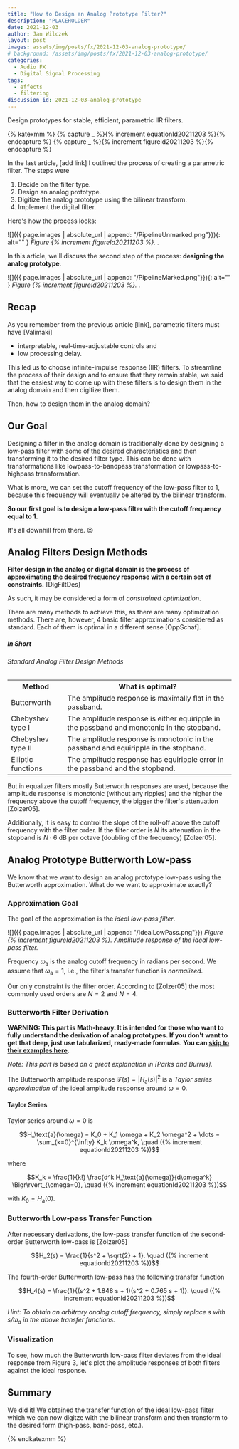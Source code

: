 ```yaml
---
title: "How to Design an Analog Prototype Filter?"
description: "PLACEHOLDER"
date: 2021-12-03
author: Jan Wilczek
layout: post
images: assets/img/posts/fx/2021-12-03-analog-prototype/
# background: /assets/img/posts/fx/2021-12-03-analog-prototype/
categories:
  - Audio FX
  - Digital Signal Processing
tags:
  - effects
  - filtering
discussion_id: 2021-12-03-analog-prototype
---
```

Design prototypes for stable, efficient, parametric IIR filters.

<!--  TODO: Add alt tags -->

{% katexmm %}
{% capture _ %}{% increment equationId20211203  %}{% endcapture %}
{% capture _ %}{% increment figureId20211203  %}{% endcapture %}

In the last article, [add link] I outlined the process of creating a parametric filter. The steps were

1. Decide on the filter type.
2. Design an analog prototype.
3. Digitize the analog prototype using the bilinear transform.
4. Implement the digital filter.

Here's how the process looks:

![]({{ page.images | absolute_url | append: "/PipelineUnmarked.png"}}){: alt="" }
_Figure {% increment figureId20211203 %}. ._

In this article, we'll discuss the second step of the process: **designing the analog prototype**.

![]({{ page.images | absolute_url | append: "/PipelineMarked.png"}}){: alt="" }
_Figure {% increment figureId20211203 %}. ._

## Recap

As you remember from the previous article [link], parametric filters must have [Valimaki]

* interpretable, real-time-adjustable controls and
* low processing delay.

This led us to choose infinite-impulse response (IIR) filters. To streamline the process of their design and to ensure that they remain stable, we said that the easiest way to come up with these filters is to design them in the analog domain and then digitize them.

Then, how to design them in the analog domain?

## Our Goal

Designing a filter in the analog domain is traditionally done by designing a low-pass filter with some of the desired characteristics and then transforming it to the desired filter type. This can be done with transformations like lowpass-to-bandpass transformation or lowpass-to-highpass transformation.

What is more, we can set the cutoff frequency of the low-pass filter to 1, because this frequency will eventually be altered by the bilinear transform.

**So our first goal is to design a low-pass filter with the cutoff frequency equal to 1.**

It's all downhill from there. 😉

## Analog Filters Design Methods

**Filter design in the analog or digital domain is the process of approximating the desired frequency response with a certain set of constraints.** [DigFiltDes]

As such, it may be considered a form of *constrained optimization*.

There are many methods to achieve this, as there are many optimization methods. There are, however, 4 basic filter approximations considered as standard. Each of them is optimal in a different sense [OppSchaf].

<div class="card summary">
  <div class="card-body">
  <h5 class="card-title">In Short</h5>
  <h6 class="card-subtitle mb-2 text-muted">Standard Analog Filter Design Methods</h6>
    <table class="table">
    <tr>
        <th>Method</th>    
        <th>What is optimal?</th>
    </tr>
    <tr>
        <td>Butterworth</td>
        <td>The amplitude response is maximally flat in the passband.</td>
    </tr>
    <tr>
        <td>Chebyshev type I</td>
        <td>The amplitude response is either equiripple in the passband and monotonic in the stopband.</td>
    </tr>
    <tr>
        <td>Chebyshev type II</td>
        <td>The amplitude response is monotonic in the passband and equiripple in the stopband.</td>
    </tr>
    <tr>
        <td>Elliptic functions</td>
        <td>The amplitude response has equiripple error in the passband and the stopband.</td>
    </tr>
    </table>
  </div>
</div>

But in equalizer filters mostly Butterworth responses are used, because the amplitude response is monotonic (without any ripples) and the higher the frequency above the cutoff frequency, the bigger the filter's attenuation [Zolzer05]. 

Additionally, it is easy to control the slope of the roll-off above the cutoff frequency with the filter order. If the filter order is $N$ its attenuation in the stopband is $N \cdot 6$ dB per octave (doubling of the frequency) [Zolzer05].

## Analog Prototype Butterworth Low-pass

We know that we want to design an analog prototype low-pass using the Butterworth approximation. What do we want to approximate exactly?

### Approximation Goal

The goal of the approximation is the *ideal low-pass filter*.

![]({{ page.images | absolute_url | append: "/IdealLowPass.png"}})
_Figure {% increment figureId20211203  %}. Amplitude response of the ideal low-pass filter._

Frequency $\omega_\text{a}$ is the analog cutoff frequency in radians per second. We assume that $\omega_\text{a} = 1$, i.e., the filter's transfer function is *normalized*.

Our only constraint is the filter order. According to [Zolzer05] the most commonly used orders are $N = 2$ and $N = 4$.

### Butterworth Filter Derivation

**WARNING: This part is Math-heavy. It is intended for those who want to fully understand the derivation of analog prototypes. If you don't want to get that deep, just use tabularized, ready-made formulas. You can [skip to their examples here](#butterworth-low-pass-transfer-function).**

*Note: This part is based on a great explanation in [Parks and Burrus].*
<!-- Variables??? -->
The Butterworth amplitude response $\mathcal{F}(s) = |H_\text{a}(s)|^2$ is a *Taylor series approximation* of the ideal amplitude response around $\omega=0$.

#### Taylor Series

Taylor series around $\omega=0$ is 

$$H_\text{a}(\omega) = K_0 + K_1 \omega + K_2 \omega^2 + \dots = \sum_{k=0}^{\infty} K_k \omega^k, \quad ({% increment equationId20211203 %})$$

where

$$K_k = \frac{1}{k!} \frac{d^k H_\text{a}(\omega)}{d\omega^k} \Bigr\rvert_{\omega=0}, \quad ({% increment equationId20211203 %})$$

with $K_0 = H_\text{a}(0)$.

### Butterworth Low-pass Transfer Function

After necessary derivations, the low-pass transfer function of the second-order Butterworth low-pass is [Zolzer05]

$$H_2(s) = \frac{1}{s^2 + \sqrt{2} + 1}. \quad ({% increment equationId20211203 %})$$

The fourth-order Butterworth low-pass has the following transfer function

$$H_4(s) = \frac{1}{(s^2 + 1.848 s + 1)(s^2 + 0.765 s + 1)}. \quad ({% increment equationId20211203 %})$$

*Hint: To obtain an arbitrary analog cutoff frequency, simply replace $s$ with $s/\omega_\text{a}$ in the above transfer functions.*

### Visualization

To see, how much the Butterworth low-pass filter deviates from the ideal response from Figure 3, let's plot the amplitude responses of both filters against the ideal response.

<!-- TODO: Low-pass comparison. -->

## Summary

We did it! We obtained the transfer function of the ideal low-pass filter which we can now digitze with the bilinear transform and then transform to the desired form (high-pass, band-pass, etc.).

{% endkatexmm %}
